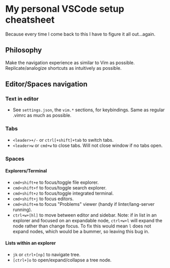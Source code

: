 # My personal VSCode setup cheatsheet

Because every time I come back to this I have to figure it all out...again.

## Philosophy

Make the navigation experience as similar to Vim as possible. Replicate/analogize shortcuts as intuitively as possible.

## Editor/Spaces navigation

### Text in editor
- See `settings.json`, the `vim.*` sections, for keybindings. Same as regular .vimrc as much as possible.

### Tabs
- `<leader>+/-` or `ctrl[+shift]+tab` to switch tabs.
- `<leader>w` or `cmd+w` to close tabs. Will not close window if no tabs open.

### Spaces

#### Explorers/Terminal
- `cmd+shift+e` to focus/toggle file explorer.
- `cmd+shift+f` to focus/toggle search explorer.
- `cmd+shift+z` to focus/toggle integrated terminal.
- `cmd+shift+j` to focus editors.
- `cmd+shift+m` to focus "Problems" viewer (handy if linter/lang-server running).
- `ctrl+w+[hl]` to move between editor and sidebar. Note: if in list in an explorer and focused on an expandable node, `ctrl+w+l` will expand the node rather than change focus. To fix this would mean `l` does not expand nodes, which would be a bummer, so leaving this bug in.

#### Lists within an explorer
- `jk` or `ctrl+[np]` to navigate tree.
- `[ctrl+]o` to open/expand/collapse a tree node.
